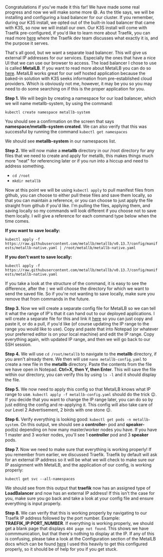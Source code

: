 Congratulations if you've made it this far!  We have made some real progress and now we will make some more 😄.  As the title says, we will be installing and configuring a load balancer for our cluster.  If you remember, during our K3S install, we opted out of the built-in load balancer that came with K3S, so now we will install our own.  Our K3S install will come with Traefik pre-configured, if you'd like to learn more about Traefik, you can read more [here](https://doc.traefik.io/traefik/) where the Traefik dev team discusses what exactly it is, and the purpose it serves.  

That's all good, but we want a separate load balancer.  This will give us external IP addresses for our services.  Especially the ones that have a nice UI that we can use our browser to access.  The load balancer I chose to use is called **MetalLB**.  If you want to read more about MetalLB you can do so [here](https://metallb.universe.tf/).  MetalLB works great for our self hosted application because the baked-in solution with K3S seeks information from pre-established cloud providers.  Which is obviously not me, however, it may be you so you may need to do some searching on if this is the proper application for you.

**Step 1.** We will begin by creating a namespace for our load balancer, which we will name metallb-system, by using the command: 

``kubectl create namespace metallb-system``  

You should see a confirmation on the screen that says **namespace/metallb-system created**.  We can also verify that this was successful by running the command ``kubectl get namespaces``

We should see **metallb-system** in our namespaces list.

**Step 2.** We will now make a **metallb** directory in our /root directory for any files that we need to create and apply for metallb, this makes things much more "neat" for referencing later or if you run into a hiccup and need to address something.

- ``cd /root``
- ``mkdir metallb``

Now at this point we will be using ``kubectl apply`` to pull manifest files from github, you can choose to either pull these files and save them locally, so that you can maintain a reference, or you can choose to just apply the file straight from github if you'd like.  I'm pulling the files, applying them, and saving locally so my commands will look different if you choose not to save them locally.  I will give a reference for each command type below when the time comes. 

**If you want to save locally:**

``kubectl apply -f https://raw.githubusercontent.com/metallb/metallb/v0.13.7/config/manifests/metallb-native.yaml | /root/metallb/metallb-native.yaml``

**If you don't want to save locally:**

``kubectl apply -f https://raw.githubusercontent.com/metallb/metallb/v0.13.7/config/manifests/metallb-native.yaml``

If you take a look at the structure of the command, it is easy to see the difference, after the ``|`` we will choose the directory for which we want to send the saved file.  So if you're not wanting to save locally, make sure you remove that from commands in the future.

**Step 3.** Now we will create a separate config file for MetalLB so we can tell it what the range of IP's that it can hand out to our deployed applications.  I will create a separate file for this and link it [here](https://github.com/jski90/raspberry_pi_k3s_cluster/blob/main/configs/metallb-config.yaml) so you can just copy and paste it, or do a pull, if you'd like (of course updating the IP range to the range you would like to use).  Copy and paste that into Notepad (or whatever your preferred editor is on your local machine) and edit the IP range.  Copy everything again, with updated IP range, and then we will go back to our SSH session.

**Step 4.** We will use ``cd /root/metallb`` to navigate to the **metallb** directory, if you aren't already there.  We then will use ``nano metallb-config.yaml`` to create a new file in the **metallb** directory.  Paste the contents from the file we have open in Notepad.  **Ctrl+X, then Y, then Enter**.  This will save the file within our directory, you can verify this by using ``ls -l`` and it should display the file.

**Step 5.** We now need to apply this config so that MetalLB knows what IP range to use.  ``kubectl apply -f metallb-config.yaml`` should do the trick 😉.  If you decide that you want to change the IP range later, you can do so by just editing the config and re-applying it.  This config will also take care of our Level 2 Advertisement, 2 birds with one stone 😉.

**Step 6.** Verify everything is looking good: ``kubectl get pods -n metallb-system``.  On this output, we should see a **controller-** pod and **speaker-** pod(s) depending on how many master/worker nodes you have.  If you have 1 master and 3 worker nodes, you'll see 1 **controller** pod and 3 **speaker** pods.

**Step 7.** Now we need to make sure that everything is working properly!  If you remember from earlier, we discussed Traefik.  Traefik by default will ask for an external IP address so it will be what we will check to make sure our IP assignment with MetalLB, and the application of our config, is working properly:

``kubectl get svc --all-namespaces``

We should see from this output that **traefik** now has an assigned type of **LoadBalancer** and now has an external IP address!  If this isn't the case for you, make sure you go back and take a look at your config file and ensure everything is input properly.  

**Step 8.** We can verify that this is working properly by navigating to our Traefik IP address followed by the port number.  Example: **TRAEFIK_IP:PORT_NUMBER**.  If everything is working properly, we should get a blank page that displays ``404 page not found``.  This shows we have commmunication, but that there's nothing to display at the IP.  If any of this is confusing, please take a look at the Configuration section of the MetalLB docs which can be found [here](https://metallb.universe.tf/configuration/) I used this heavily to get this configured properly, so it should be of help for you if you get stuck.
